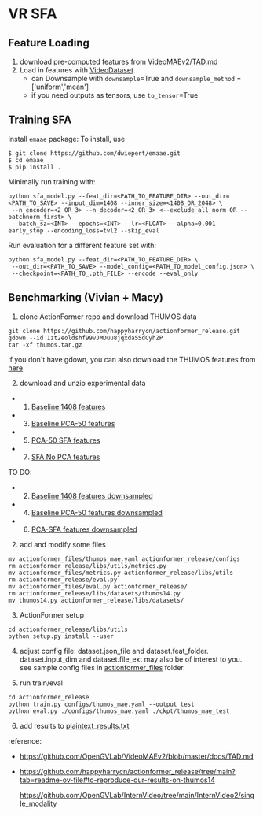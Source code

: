 # VR SFA

## Feature Loading
1. download pre-computed features from [VideoMAEv2/TAD.md](https://github.com/OpenGVLab/VideoMAEv2/blob/master/docs/TAD.md)
2. Load in features with [VideoDataset](https://github.com/dwiepert/vr_sfa/features/feature_extraction.py).
    * can Downsample with `downsample`=True and `downsample_method` = ['uniform','mean']
    * if you need outputs as tensors, use `to_tensor`=True

## Training SFA
Install `emaae` package:
To install, use

```
$ git clone https://github.com/dwiepert/emaae.git
$ cd emaae
$ pip install . 
```

Minimally run training with:
```
python sfa_model.py --feat_dir=<PATH_TO_FEATURE_DIR> --out_dir=<PATH_TO_SAVE> --input_dim=1408 --inner_size=<1408_OR_2048> \
 --n_encoder=<2_OR_3> --n_decoder=<2_OR_3> <--exclude_all_norm OR --batchnorm_first> \
 --batch_sz=<INT> --epochs=<INT> --lr=<FLOAT> --alpha=0.001 --early_stop --encoding_loss=tvl2 --skip_eval
```

Run evaluation for a different feature set with:
```
python sfa_model.py --feat_dir=<PATH_TO_FEATURE_DIR> \
 --out_dir=<PATH_TO_SAVE> --model_config=<PATH_TO_model_config.json> \
 --checkpoint=<PATH_TO_.pth_FILE> --encode --eval_only 
```



## Benchmarking (Vivian + Macy)
1. clone ActionFormer repo and download THUMOS data
```
git clone https://github.com/happyharrycn/actionformer_release.git
gdown --id 1zt2eoldshf99vJMDuu8jqxda55dCyhZP
tar -xf thumos.tar.gz
```
if you don't have gdown, you can also download the THUMOS features from [here](https://drive.google.com/file/d/1zt2eoldshf99vJMDuu8jqxda55dCyhZP/view?usp=sharing)

2. download and unzip experimental data

- 1) [Baseline 1408 features](https://huggingface.co/datasets/OpenGVLab/VideoMAEv2-TAL-Features/resolve/main/th14_mae_g_16_4.tar.gz)
- 3) [Baseline PCA-50 features](https://utexas.app.box.com/s/tisrjpglsqublqh9yaghltqskze8ex9e/file/1844650508672)
- 5) [PCA-50 SFA features](https://utexas.app.box.com/s/tisrjpglsqublqh9yaghltqskze8ex9e/file/1844967056835)
- 7) [SFA No PCA features](https://utexas.app.box.com/s/9e2sx6xoji97z6p8uody8bjcum8lu66d)

TO DO: 
- 2) [Baseline 1408 features downsampled](https://utexas.app.box.com/s/tisrjpglsqublqh9yaghltqskze8ex9e/file/1845742706066)
- 4) [Baseline PCA-50 features downsampled](https://utexas.app.box.com/s/tisrjpglsqublqh9yaghltqskze8ex9e/file/1845732681557)
- 6) [PCA-SFA features downsampled](https://utexas.app.box.com/s/tisrjpglsqublqh9yaghltqskze8ex9e/file/1845734330208)

2. add and modify some files
```
mv actionformer_files/thumos_mae.yaml actionformer_release/configs
rm actionformer_release/libs/utils/metrics.py
mv actionformer_files/metrics.py actionformer_release/libs/utils
rm actionformer_release/eval.py
mv actionformer_files/eval.py actionformer_release/
rm actionformer_release/libs/datasets/thumos14.py
mv thumos14.py actionformer_release/libs/datasets/
```

3. ActionFormer setup
```
cd actionformer_release/libs/utils
python setup.py install --user
```

4. adjust config file: dataset.json_file and dataset.feat_folder. dataset.input_dim and dataset.file_ext may also be of interest to you. see sample config files in [actionformer_files](actionformer_files) folder.

5. run train/eval
```
cd actionformer_release
python train.py configs/thumos_mae.yaml --output test
python eval.py ./configs/thumos_mae.yaml ./ckpt/thumos_mae_test
```

6. add results to [plaintext_results.txt](plaintext_results.txt)

reference: 
- https://github.com/OpenGVLab/VideoMAEv2/blob/master/docs/TAD.md
- https://github.com/happyharrycn/actionformer_release/tree/main?tab=readme-ov-file#to-reproduce-our-results-on-thumos14

    https://github.com/OpenGVLab/InternVideo/tree/main/InternVideo2/single_modality